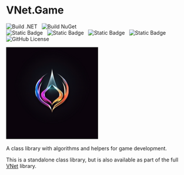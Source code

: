 # VNet.Game

![Build .NET](https://github.com/PrimeEagle/VNet.Game/actions/workflows/build-dotnet.yml/badge.svg)&nbsp;&nbsp;&nbsp;![Build NuGet](https://github.com/PrimeEagle/VNet.Game/actions/workflows/create-nuget.yml/badge.svg)<br>
![Static Badge](https://img.shields.io/badge/Latest_Build-v1.0.1.15-lightblue)&nbsp;&nbsp;&nbsp;![Static Badge](https://img.shields.io/badge/Latest_Release-v1.0.1-blue)&nbsp;&nbsp;&nbsp;![Static Badge](https://img.shields.io/badge/NuGet_Package-v1.0.1-blue)&nbsp;&nbsp;&nbsp;![Static Badge](https://img.shields.io/badge/.NET-8.0.100-darkblue)<br>
![GitHub License](https://img.shields.io/github/license/PrimeEagle/VNet.Game)

<img src="https://github.com/PrimeEagle/VNet.Game/blob/main/.img/logo.png?raw=true" width="250" />

A class library with algorithms and helpers for game development.

This is a standalone class library, but is also available as part of the full [VNet](https://github.com/PrimeEagle/VNet) library.
